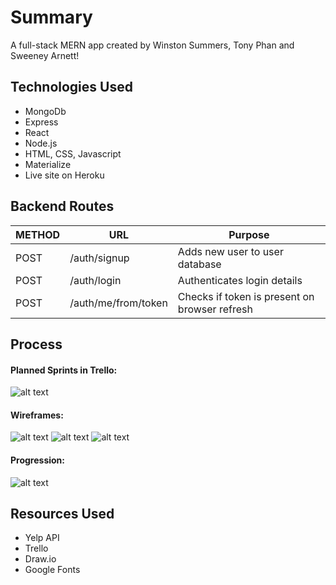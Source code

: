 # Summary
A full-stack MERN app created by Winston Summers, Tony Phan and Sweeney Arnett!

## Technologies Used
* MongoDb
* Express
* React
* Node.js
* HTML, CSS, Javascript
* Materialize
* Live site on Heroku

## Backend Routes
METHOD | URL | Purpose
--- | --- | ---
POST | /auth/signup | Adds new user to user database
POST | /auth/login | Authenticates login details
POST | /auth/me/from/token | Checks if token is present on browser refresh

## Process
#### Planned Sprints in Trello:
![alt text](https://i.imgur.com/xOBzW99l.png)
#### Wireframes:
![alt text](https://i.imgur.com/VM5v76jl.png)
![alt text](https://i.imgur.com/HA1nE8Sl.png)
![alt text](https://i.imgur.com/zLla9Tal.png)
#### Progression:
![alt text](https://i.imgur.com/IJcKOdZ.png)

## Resources Used
* Yelp API
* Trello
* Draw.io
* Google Fonts
